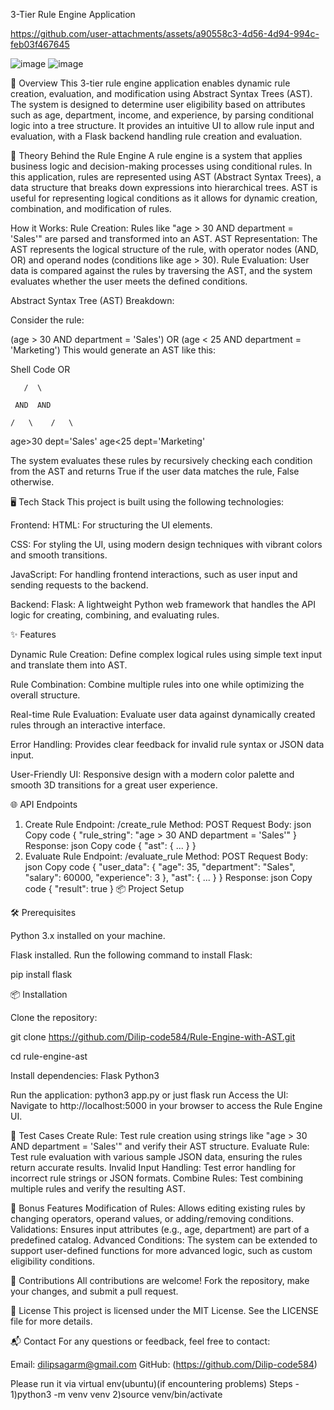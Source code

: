 3-Tier Rule Engine Application

https://github.com/user-attachments/assets/a90558c3-4d56-4d94-994c-feb03f467645




![image](https://github.com/user-attachments/assets/1862955f-780a-41aa-a1b7-18ca281314d9)
![image](https://github.com/user-attachments/assets/c46a5d71-27c1-40b6-8a90-3480eaba9a0a)

🚀 Overview
This 3-tier rule engine application enables dynamic rule creation, evaluation, and modification using Abstract Syntax Trees (AST). The system is designed to determine user eligibility based on attributes such as age, department, income, and experience, by parsing conditional logic into a tree structure. It provides an intuitive UI to allow rule input and evaluation, with a Flask backend handling rule creation and evaluation.

🧠 Theory Behind the Rule Engine
A rule engine is a system that applies business logic and decision-making processes using conditional rules. In this application, rules are represented using AST (Abstract Syntax Trees), a data structure that breaks down expressions into hierarchical trees. AST is useful for representing logical conditions as it allows for dynamic creation, combination, and modification of rules.

How it Works:
Rule Creation: Rules like "age > 30 AND department = 'Sales'" are parsed and transformed into an AST.
AST Representation: The AST represents the logical structure of the rule, with operator nodes (AND, OR) and operand nodes (conditions like age > 30).
Rule Evaluation: User data is compared against the rules by traversing the AST, and the system evaluates whether the user meets the defined conditions.

Abstract Syntax Tree (AST) Breakdown:

Consider the rule:

(age > 30 AND department = 'Sales') OR (age < 25 AND department = 'Marketing')
This would generate an AST like this:

Shell
Code
        OR

       /  \

     AND  AND

    /   \    /   \


 age>30 dept='Sales' age<25 dept='Marketing'


The system evaluates these rules by recursively checking each condition from the AST and returns True if the user data matches the rule, False otherwise.

🖥️ Tech Stack
This project is built using the following technologies:

Frontend:
HTML: For structuring the UI elements.

CSS: For styling the UI, using modern design techniques with vibrant colors and smooth transitions.

JavaScript: For handling frontend interactions, such as user input and sending requests to the backend.

Backend:
Flask: A lightweight Python web framework that handles the API logic for creating, combining, and evaluating rules.

✨ Features

Dynamic Rule Creation: Define complex logical rules using simple text input and translate them into AST.

Rule Combination: Combine multiple rules into one while optimizing the overall structure.

Real-time Rule Evaluation: Evaluate user data against dynamically created rules through an interactive interface.

Error Handling: Provides clear feedback for invalid rule syntax or JSON data input.

User-Friendly UI: Responsive design with a modern color palette and smooth 3D transitions for a great user experience.

🌐 API Endpoints
1. Create Rule
Endpoint: /create_rule
Method: POST
Request Body:
json
Copy code
{
  "rule_string": "age > 30 AND department = 'Sales'"
}
Response:
json
Copy code
{
  "ast": { ... }
}
2. Evaluate Rule
Endpoint: /evaluate_rule
Method: POST
Request Body:
json
Copy code
{
  "user_data": { "age": 35, "department": "Sales", "salary": 60000, "experience": 3 },
  "ast": { ... }
}
Response:
json
Copy code
{
  "result": true
}
📦 Project Setup

🛠️ Prerequisites

Python 3.x installed on your machine.

Flask installed. Run the following command to install Flask:

pip install flask

📦 Installation

Clone the repository:

git clone https://github.com/Dilip-code584/Rule-Engine-with-AST.git

cd rule-engine-ast

Install dependencies:
Flask
Python3 


Run the application:
python3 app.py 
or just 
flask run
Access the UI: Navigate to http://localhost:5000 in your browser to access the Rule Engine UI.

🧪 Test Cases
Create Rule: Test rule creation using strings like "age > 30 AND department = 'Sales'" and verify their AST structure.
Evaluate Rule: Test rule evaluation with various sample JSON data, ensuring the rules return accurate results.
Invalid Input Handling: Test error handling for incorrect rule strings or JSON formats.
Combine Rules: Test combining multiple rules and verify the resulting AST.

🎉 Bonus Features
Modification of Rules: Allows editing existing rules by changing operators, operand values, or adding/removing conditions.
Validations: Ensures input attributes (e.g., age, department) are part of a predefined catalog.
Advanced Conditions: The system can be extended to support user-defined functions for more advanced logic, such as custom eligibility conditions.


🤝 Contributions
All contributions are welcome! Fork the repository, make your changes, and submit a pull request.

📝 License
This project is licensed under the MIT License. See the LICENSE file for more details.

📬 Contact
For any questions or feedback, feel free to contact:

Email: dilipsagarm@gmail.com
GitHub: (https://github.com/Dilip-code584)



Please run it via virtual env(ubuntu)(if encountering problems)
Steps -
1)python3 -m venv venv
2)source venv/bin/activate
